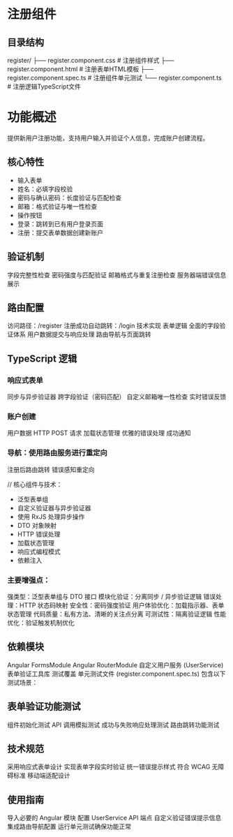 # 注册组件
## 目录结构
register/
├── register.component.css     # 注册组件样式
├── register.component.html    # 注册表单HTML模板
├── register.component.spec.ts # 注册组件单元测试
└── register.component.ts      # 注册逻辑TypeScript文件

# 功能概述
提供新用户注册功能，支持用户输入并验证个人信息，完成账户创建流程。
## 核心特性
- 输入表单
-    姓名：必填字段校验
-   密码与确认密码：长度验证与匹配检查
-    邮箱：格式验证与唯一性检查
-    操作按钮
-    登录：跳转到已有用户登录页面
-    注册：提交表单数据创建新账户
## 验证机制
字段完整性检查
密码强度与匹配验证
邮箱格式与重复注册检查
服务器端错误信息展示
## 路由配置
访问路径：/register
注册成功自动跳转：/login
技术实现
表单逻辑
全面的字段验证体系
用户数据提交与响应处理
路由导航与页面跳转
## TypeScript 逻辑
### 响应式表单
同步与异步验证器
跨字段验证（密码匹配）
自定义邮箱唯一性检查
实时错误反馈
### 账户创建
用户数据 HTTP POST 请求
加载状态管理
优雅的错误处理
成功通知
### 导航：使用路由服务进行重定向
注册后路由跳转
错误感知重定向

// 核心组件与技术：
- 泛型表单组
- 自定义验证器与异步验证器
- 使用 RxJS 处理异步操作
- DTO 对象映射
- HTTP 错误处理
- 加载状态管理
- 响应式编程模式
- 依赖注入

### 主要增强点：
强类型：泛型表单组与 DTO 接口
模块化验证：分离同步 / 异步验证逻辑
错误处理：HTTP 状态码映射
安全性：密码强度验证
用户体验优化：加载指示器、表单状态管理
代码质量：私有方法、清晰的关注点分离
可测试性：隔离验证逻辑
性能优化：验证触发机制优化

## 依赖模块
Angular FormsModule
Angular RouterModule
自定义用户服务 (UserService)
表单验证工具库
测试覆盖
单元测试文件 (register.component.spec.ts) 包含以下测试场景：

## 表单验证功能测试
组件初始化测试
API 调用模拟测试
成功与失败响应处理测试
路由跳转功能测试
## 技术规范
采用响应式表单设计
实现表单字段实时验证
统一错误提示样式
符合 WCAG 无障碍标准
移动端适配设计
## 使用指南
导入必要的 Angular 模块
配置 UserService API 端点
自定义验证错误提示信息
集成路由导航配置
运行单元测试确保功能正常
<!-- by 林子煊 -->